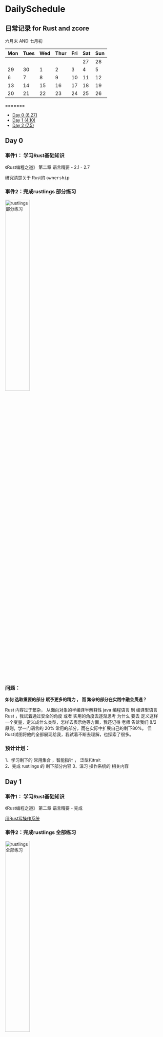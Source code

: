 # DailySchedule
## 日常记录 for Rust and zcore
六月末 AND 七月初

| Mon  | Tues | Wed  | Thur | Fri  | Sat  | Sun  |
| ---- | ---- | ---- | ---- | ---- | ---- | ---- |
|      |      |      |      |      | 27   | 28   |
| 29   | 30   | 1    | 2    | 3    | 4    | 5    |
| 6    | 7    | 8    | 9    | 10   | 11   | 12   |
| 13   | 14   | 15   | 16   | 17   | 18   | 19   |
| 20   | 21   | 22   | 23   | 24   | 25   | 26   |

=======

* [Day 0 (6.27)](#0)  
* [Day 1 (4.10)](#Day001)   
* [Day 2 (7.5)](#Day002)   

<span id="0"></span>
## Day 0

### 事件1： 学习Rust基础知识

《Rust编程之道》 第二章 语言精要 - 2.1 - 2.7

研究清楚关于 Rust的 <kbd> ownership</kbd>

### 事件2：完成rustlings 部分练习
<img src="https://github.com/dingiso/DailySchedule/blob/master/img/Day1.png?raw=true" alt="rustlings部分练习" width="40%" height="40%" />

### 问题：

**如何 选取重要的部分 赋予更多的精力 ， 而 繁杂的部分在实践中融会贯通？**

Rust 内容过于繁杂， 从面向对象的半编译半解释性 java 编程语言 到  编译型语言 Rust ，我试着通过安全的角度 或者 实用的角度去逐渐思考 为什么 要去 定义这样一个变量，定义成什么类型，怎样去表示他等方面，我还记得 老师 告诉我们 8/2 原则，学一门语言的 20% 常用的部分，而在实际中扩展自己的剩下80%。 但Rust试图将他的全部展现给我，我试着不断去理解，也探索了很多。

### 预计计划：  

1、学习剩下的 常用集合 ，智能指针 ， 泛型和trait  
2、完成 rustlings 的 剩下部分内容
3、温习 操作系统的 相关内容 

<span id="Day001"></span>

## Day 1

### 事件1： 学习Rust基础知识

《Rust编程之道》 第二章 语言精要 - 完成

[用Rust写操作系统](https://learningos.github.io/rcore_step_by_step_webdoc/#从零开始写-os)

### 事件2：完成rustlings 全部练习

<img src="https://github.com/dingiso/DailySchedule/blob/master/img/Day2.png?raw=true" alt="rustlings全部练习" width="40%" height="40%" />

### 问题：

**rust 教程中有哪些重点和操作系统需要用到的相关，需要学习的比较深入？**

### 预计计划：  

1、精通完善 模块 ，macro_rules! , 
2、利用 rust 完成 中长练习题
3、温习 操作系统的 相关内容、

<span id="Day002"></span>

## Day 2

### 事件1： 学习Rust基础知识

《Rust编程之道》 第三，四，五章  - 粗略看完

 Rust视频教程部分基础部分-看完-巩固复习

[Rust编程视频教程](https://www.bilibili.com/video/BV1xJ411B79h?from=search&seid=11648763424608637522)

### 事件2：对基础知识部分进行总结，形成xmind 文件

<img src="https://github.com/dingiso/DailySchedule/blob/master/img/Rust.png?raw=true" alt="rust总结" width="40%" height="40%" />

### 问题：

Rust 中 的 **Error E5020** 的相关问题

### 预计计划：  

1、细看剩下的章节 
2、利用 rust 完成 中长练习题
3、温习 操作系统的 相关内容

<span id="Day003"></span>
